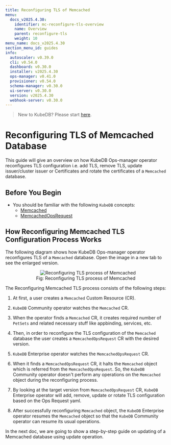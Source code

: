 ```yaml
---
title: Reconfiguring TLS of Memcached
menu:
  docs_v2025.4.30:
    identifier: mc-reconfigure-tls-overview
    name: Overview
    parent: reconfigure-tls
    weight: 10
menu_name: docs_v2025.4.30
section_menu_id: guides
info:
  autoscaler: v0.39.0
  cli: v0.54.0
  dashboard: v0.30.0
  installer: v2025.4.30
  ops-manager: v0.41.0
  provisioner: v0.54.0
  schema-manager: v0.30.0
  ui-server: v0.30.0
  version: v2025.4.30
  webhook-server: v0.30.0
---
```


> New to KubeDB? Please start [here](/docs/v2025.4.30/README).

# Reconfiguring TLS of Memcached Database

This guide will give an overview on how KubeDB Ops-manager operator reconfigures TLS configuration i.e. add TLS, remove TLS, update issuer/cluster issuer or Certificates and rotate the certificates of a `Memcached` database.

## Before You Begin
- You should be familiar with the following `KubeDB` concepts:
  - [Memcached](/docs/v2025.4.30/guides/memcached/concepts/memcached)
  - [MemcachedOpsRequest](/docs/v2025.4.30/guides/memcached/concepts/memcached-opsrequest)

## How Reconfiguring Memcached TLS Configuration Process Works

The following diagram shows how KubeDB Ops-manager operator reconfigures TLS of a `Memcached` database. Open the image in a new tab to see the enlarged version.

<figure align="center">
  <img alt="Reconfiguring TLS process of Memcached" src="/docs/v2025.4.30/images/memcached/memcached-reconfigure-tls.png">
<figcaption align="center">Fig: Reconfiguring TLS process of Memcached</figcaption>
</figure>

The Reconfiguring Memcached TLS process consists of the following steps:

1. At first, a user creates a `Memcached` Custom Resource (CR).

2. `KubeDB` Community operator watches the `Memcached` CR.

3. When the operator finds a `Memcached` CR, it creates required number of `PetSets` and related necessary stuff like appbinding, services, etc.

4. Then, in order to reconfigure the TLS configuration of the `Memcached` database the user creates a `MemcachedOpsRequest` CR with the desired version.

5. `KubeDB` Enterprise operator watches the `MemcachedOpsRequest` CR.

6. When it finds a `MemcachedOpsRequest` CR, it halts the `Memcached` object which is referred from the `MemcachedOpsRequest`. So, the `KubeDB` Community operator doesn't perform any operations on the `Memcached` object during the reconfiguring process.  

7. By looking at the target version from `MemcachedOpsRequest` CR, `KubeDB` Enterprise operator will add, remove, update or rotate TLS configuration based on the Ops Request yaml.

8. After successfully reconfiguring `Memcached` object, the `KubeDB` Enterprise operator resumes the `Memcached` object so that the `KubeDB` Community operator can resume its usual operations.

In the next doc, we are going to show a step-by-step guide on updating of a Memcached database using update operation.